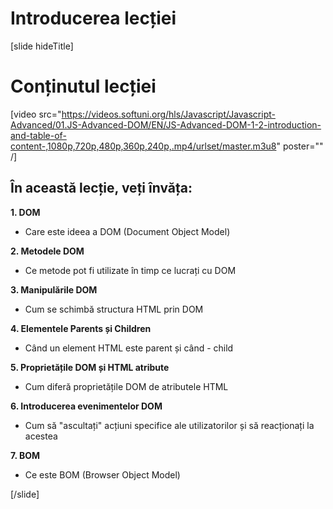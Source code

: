 # Introducerea lecției
[slide hideTitle]
# Conținutul lecției

[video src="https://videos.softuni.org/hls/Javascript/Javascript-Advanced/01.JS-Advanced-DOM/EN/JS-Advanced-DOM-1-2-introduction-and-table-of-content-,1080p,720p,480p,360p,240p,.mp4/urlset/master.m3u8" poster="" /]

## În această lecție, veți învăța:

**1. DOM**

- Care este ideea a DOM (Document Object Model)

**2. Metodele DOM**

- Ce metode pot fi utilizate în timp ce lucrați cu DOM

**3. Manipulările DOM**

- Cum se schimbă structura HTML prin DOM

**4. Elementele Parents și Children**

- Când un element HTML este parent și când -  child

**5. Proprietățile DOM și HTML atribute**

- Cum diferă proprietățile DOM de atributele HTML

**6. Introducerea evenimentelor DOM**

- Cum să "ascultați" acțiuni specifice ale utilizatorilor și să reacționați la acestea

**7. BOM**

- Ce este BOM (Browser Object Model)

[/slide]
